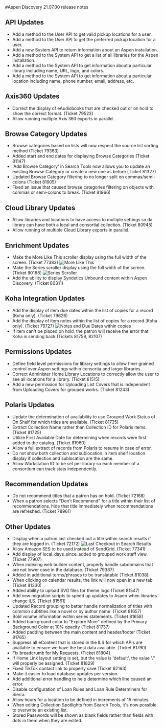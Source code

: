 #Aspen Discovery 21.07.00 release notes
## API Updates
- Add a method to the User API to get valid pickup locations for a user. 
- Add a method to the User API to get the preferred pickup location for a user. 
- Add a new System API to return information about an Aspen installation. 
- Add a method to the System API to get a list of all libraries for the Aspen installation.
- Add a method to the System API to get information about a particular library including name, URL, logo, and colors.
- Add a method to the System API to get information about a particular location including name, phone number, email, address, etc.

## Axis360 Updates
- Correct the display of eAudiobooks that are checked out or on hold to show the correct format. (Ticket 79523)
- Allow running multiple Axis 360 exports in parallel. 

## Browse Category Updates
- Browse categories based on lists will now respect the source list sorting method (Ticket 79363)
- Added start and end dates for displaying Browse Categories (Ticket 81147)
- 'Add Browse Category' in Search Tools now allows you to update an existing Browse Category or create a new one as before (Ticket 81327)
- Updated Browse Category filtering to no longer split on commas/semi-colons (Ticket 81605)
- Fixed an issue that caused browse categories filtering on objects with commas or semi-colons to break. (Ticket 81966)

## Cloud Library Updates
- Allow libraries and locations to have access to multiple settings so da library can have both a local and consortial collection. (Ticket 80945)
- Allow running of multiple Cloud Library exports in parallel. 

## Enrichment Updates
- Make the More Like This scroller display using the full width of the screen. (Ticket 77383)
  ![More Like This](/release_notes/images/21_07_00_more_like_this.png)`
- Make the Series scroller display using the full width of the screen. (Ticket 80188)
  ![Series Scroller](/release_notes/images/21_07_00_series_scroller.png)
- Add the ability to display Syndetics Unbound content within Aspen Discovery. (Ticket 80311)

## Koha Integration Updates
- Add the display of item due dates within the list of copies for a record (Koha only). (Ticket 79626)
- Add the display of item notes within the list of copies for a record (Koha only). (Ticket 79727)
  ![Notes and Due Dates within copies](/release_notes/images/21_07_00_show_notes_due_date_in_copies.png)
- If item can't be placed on hold, the patron will receive the error that Koha is sending back (Tickets 81759, 82107)

## Permissions Updates
- Define field level permissions for library settings to allow finer grained control over Aspen settings within consortia and larger libraries.  
- Correct Administer Home Library Locations to correctly allow the user to see all locations for a library. (Ticket 81515)
- Add a new permission for Uploading List Covers that is independent from Uploading Covers for grouped works. (Ticket 81243)

## Polaris Updates 
- Update the determination of availability to use Grouped Work Status of On Shelf for which titles are available. (Ticket 81735)
- Extract Collection Name rather than Collection ID for Polaris items. (Ticket 81725)
- Utilize First Available Date for determining when records were first added to the catalog.  (Ticket 81960)
- Allow a full extract of records from Polaris to resume in case of error. 
- Do not show both collection and sublocation in item shelf location display if collection and sublocation are the same.
- Allow Workstation ID to be set per library so each member of a consortium can track stats independently. 

## Recommendation Updates
- Do not recommend titles that a patron has on hold. (Ticket 72168)
- When a patron selects "Don't Recommend" for a title within their list of recommendations, hide that title immediately when recommendations are refreshed. (Ticket 78961)

## Other Updates
- Display when a patron last checked out a title within search results if they are logged in. (Ticket 72172)
  ![Last Checkout in Search Results](/release_notes/images/21_07_00_last_checkout_in_search.png)
- Allow Amazon SES to be used instead of SendGrid. (Ticket 77341)
- Add display of local_days_since_added to grouped work staff view. (Ticket 77907)
- When indexing web builder content, properly handle subdomains that are not lower case in the database. (Ticket 79387)  
- Added in additional terms/phrases to be translatable (Ticket 81038)
- When clicking on calendar results, the link will now open in a new tab (Ticket 81330)
- Added ability to upload SVG files for theme logo (Ticket 81547)
- Add new migration scripts to speed up updates to Aspen when libraries change ILS. (Ticket 81561)
- Updated Record grouping to better handle normalization of titles with common subtitles like a novel or by author name. (Ticket 81657)  
- Bold volume information within series statements. (Ticket 81658)  
- Added background color to "Explore More" defined by the Primary Background Color at 10% opacity (Ticket 81737)
- Added padding between the main content and header/footer (Ticket 81765)
- Suppress all eContent that is stored in the ILS for which APIs are available to ensure we have the best data available. (Ticket 81790)  
- Fix breadcrumb for My Requests. (Ticket 81804)
- If Home Link layout setting is set, but the value is 'default', the value '/' will properly be assigned. (Ticket 81829)
- Fixed TikTok contact link to properly save (Ticket 82163)
- Make it easier to load database updates per version. 
- Add additional error handling to help determine which line caused an error. 
- Disable configuration of Loan Rules and Loan Rule Determiners for Sierra.
- Allow hours for a location to be defined in increments of 15 minutes.
- When editing Collection Spotlights from Search Tools, it's now possible to overwrite an existing list.
- Stored Passwords will be shown as blank fields rather than fields with dots in them when they are edited. 

